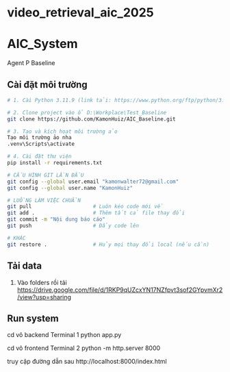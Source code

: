# video_retrieval_aic_2025

# AIC_System

Agent P Baseline

## Cài đặt môi trường

```bash
# 1. Cài Python 3.11.9 (link tải: https://www.python.org/ftp/python/3.11.9/python-3.11.9-amd64.exe)

# 2. Clone project vào ổ D:\Workplace\Test_Baseline
git clone https://github.com/KamonHuiz/AIC_Baseline.git

# 3. Tạo và kích hoạt môi trường ảo
Tạo môi trường ảo nha
.venv\Scripts\activate

# 4. Cài đặt thư viện
pip install -r requirements.txt

# CẤU HÌNH GIT LẦN ĐẦU
git config --global user.email "kamonwalter72@gmail.com"
git config --global user.name "KamonHuiz"

# LUỒNG LÀM VIỆC CHUẨN
git pull                    # Luôn kéo code mới về
git add .                   # Thêm tất cả file thay đổi
git commit -m "Nội dung báo cáo"
git push                    # Đẩy code lên

# KHÁC
git restore .               # Hủy mọi thay đổi local (nếu cần)
```

## Tải data

1. Vào folders rồi tải
   https://drive.google.com/file/d/1RKP9qUZcxYN17NZfpvt3sof2GYpvmXr2/view?usp=sharing

## Run system

cd vô backend
Terminal 1
python app.py

cd vô frontend
Terminal 2
python -m http.server 8000

truy cập đường dẫn sau
http://localhost:8000/index.html

